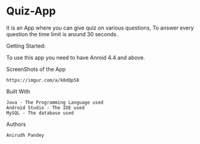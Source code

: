 # Quiz-App
 
 It is an App where you can give quiz on various questions, To answer every question the time limit is around 30 seconds.
 
Getting Started:

  To use this app you need to have Anroid 4.4 and above.

ScreenShots of the App

    https://imgur.com/a/k0dQp58

Built With

    Java - The Programming Language used
    Android Studio - The IDE used
    MySQL - The database used
    
Authors

    Anirudh Pandey

